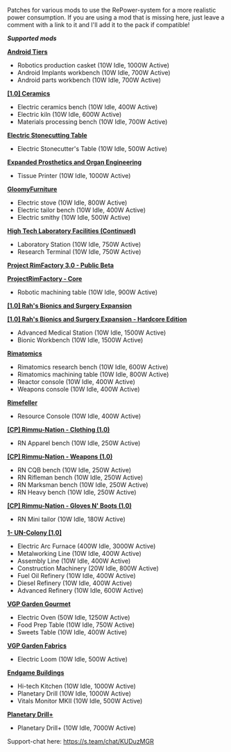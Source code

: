 Patches for various mods to use the RePower-system for a more realistic power consumption.
If you are using a mod that is missing here, just leave a comment with a link to it and I'll add it to the pack if compatible!

***Supported mods***

**[Android Tiers](https://steamcommunity.com/workshop/filedetails/?id=1386412863)**
- Robotics production casket (10W Idle, 1000W Active)
- Android Implants workbench (10W Idle, 700W Active)
- Android parts workbench (10W Idle, 700W Active)


**[[1.0] Ceramics](https://steamcommunity.com/workshop/filedetails/?id=1833163132)**
- Electric ceramics bench (10W Idle, 400W Active)
- Electric kiln (10W Idle, 600W Active)
- Materials processing bench (10W Idle, 700W Active)


**[Electric Stonecutting Table](https://steamcommunity.com/workshop/filedetails/?id=1649368867)**
- Electric Stonecutter's Table (10W Idle, 500W Active)


**[Expanded Prosthetics and Organ Engineering](https://steamcommunity.com/workshop/filedetails/?id=725956940)**
- Tissue Printer (10W Idle, 1000W Active)


**[GloomyFurniture](https://steamcommunity.com/workshop/filedetails/?id=1558635181)**
- Electric stove (10W Idle, 800W Active)
- Electric tailor bench (10W Idle, 400W Active)
- Electric smithy (10W Idle, 500W Active)


**[High Tech Laboratory Facilities (Continued)](https://steamcommunity.com/workshop/filedetails/?id=1542048177)**
- Laboratory Station (10W Idle, 750W Active)
- Research Terminal (10W Idle, 750W Active)


**[Project RimFactory 3.0 - Public Beta](https://steamcommunity.com/sharedfiles/filedetails/?id=1414438179)**

**[ProjectRimFactory - Core](https://github.com/spdskatr/ProjectRimFactory/releases/latest)**
- Robotic machining table (10W Idle, 900W Active)


**[[1.0] Rah's Bionics and Surgery Expansion](https://steamcommunity.com/workshop/filedetails/?id=850429707)**

**[[1.0] Rah's Bionics and Surgery Expansion - Hardcore Edition](https://steamcommunity.com/workshop/filedetails/?id=850428056)**
- Advanced Medical Station (10W Idle, 1500W Active)
- Bionic Workbench (10W Idle, 1500W Active)


**[Rimatomics](https://steamcommunity.com/workshop/filedetails/?id=1127530465)**
- Rimatomics research bench (10W Idle, 600W Active)
- Rimatomics machining table (10W Idle, 800W Active)
- Reactor console (10W Idle, 400W Active)
- Weapons console (10W Idle, 400W Active)


**[Rimefeller](https://steamcommunity.com/workshop/filedetails/?id=1321849735)**
- Resource Console (10W Idle, 400W Active)


**[[CP] Rimmu-Nation - Clothing (1.0)](https://steamcommunity.com/workshop/filedetails/?id=1541536041)**
- RN Apparel bench (10W Idle, 250W Active)


**[[CP] Rimmu-Nation - Weapons (1.0)](https://steamcommunity.com/workshop/filedetails/?id=1608498683)**
- RN CQB bench (10W Idle, 250W Active)
- RN Rifleman bench (10W Idle, 250W Active)
- RN Marksman bench (10W Idle, 250W Active)
- RN Heavy bench (10W Idle, 250W Active)


**[[CP] Rimmu-Nation - Gloves N' Boots (1.0)](https://steamcommunity.com/sharedfiles/filedetails/?id=1836963709)**
- RN Mini tailor (10W Idle, 180W Active)


**[1- UN-Colony [1.0]](https://steamcommunity.com/workshop/filedetails/?id=1542036108)**
- Electric Arc Furnace (400W Idle, 3000W Active)
- Metalworking Line (10W Idle, 400W Active)
- Assembly Line (10W Idle, 400W Active)
- Construction Machinery (20W Idle, 800W Active)
- Fuel Oil Refinery (10W Idle, 400W Active)
- Diesel Refinery (10W Idle, 400W Active)
- Advanced Refinery (10W Idle, 600W Active)


**[VGP Garden Gourmet](https://steamcommunity.com/workshop/filedetails/?id=1185906628)**
- Electric Oven (50W Idle, 1250W Active)
- Food Prep Table (10W Idle, 750W Active)
- Sweets Table (10W Idle, 400W Active)


**[VGP Garden Fabrics](https://steamcommunity.com/workshop/filedetails/?id=1185269798)**
- Electric Loom (10W Idle, 500W Active)


**[Endgame Buildings](https://steamcommunity.com/workshop/filedetails/?id=1743009906)**
- Hi-tech Kitchen (10W Idle, 1000W Active)
- Planetary Drill (10W Idle, 1000W Active)
- Vitals Monitor MKII (10W Idle, 500W Active)


**[Planetary Drill+](https://steamcommunity.com/workshop/filedetails/?id=1788136410)**
- Planetary Drill+ (10W Idle, 7000W Active)


Support-chat here: https://s.team/chat/KUDuzMGR
